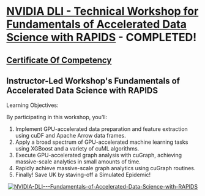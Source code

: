 # [NVIDIA DLI - Technical Workshop for Fundamentals of Accelerated Data Science with RAPIDS](https://www.nvidia.com/en-us/training/instructor-led-workshops/fundamentals-of-accelerated-data-science/) - COMPLETED!
## [Certificate Of Competency](https://learn.nvidia.com/certificates?id=57ca45fb64524175b574af4fafa21e11)

## Instructor-Led Workshop's Fundamentals of Accelerated Data Science with RAPIDS

Learning Objectives:

By participating in this workshop, you’ll:

1. Implement GPU-accelerated data preparation and feature extraction using cuDF and Apache Arrow data frames.
2. Apply a broad spectrum of GPU-accelerated machine learning tasks using XGBoost and a variety of cuML algorithms.
3. Execute GPU-accelerated graph analysis with cuGraph, achieving massive-scale analytics in small amounts of time.
4. Rapidly achieve massive-scale graph analytics using cuGraph routines.
5. Finally! Save UK by staving-off a Simulated Epidemic!

<p style="text-align:center">
    <a href="https://learn.next.courses.nvidia.com/certificates/57ca45fb64524175b574af4fafa21e11" target="_blank">
    <img src="https://github.com/erwinpasia/NVIDIA-DLI-Technical-Workshop-for-Fundamentals-of-Accelerated-Data-Science-with-RAPIDS/blob/main/images/Fundamentals_Of_Accelerated_Data_Science_with_RAPIDS.png" alt="NVIDIA-DLI---Fundamentals-of-Accelerated-Data-Science-with-RAPIDS"  />
    </a>
</p>
